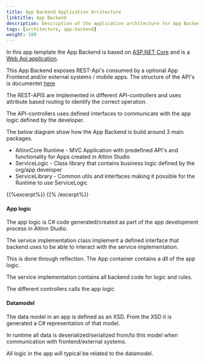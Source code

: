```yaml
---
title: App Backend Application Arcitecture
linktitle: App Backend
description: Description of the application architecture for App Backend 
tags: [architecture, app-backend]
weight: 100
---
```


In this app template the App Backend is based on [ASP.NET Core](https://docs.microsoft.com/en-us/aspnet/core/) and is 
a [Web Api application](https://docs.microsoft.com/en-us/aspnet/core/web-api/).

This App Backend exposes REST-Api's consumed by a optional App Frontend and/or external systems / mobile apps.
The structure of the API's is documentet [here](/altinn-api/)

The REST-APIS are implemented in different API-controllers and uses attribute based routing to identify the correct
operation.

The API-controllers uses defined interfaces to communicate with the app logic defined by the developer.

The below diagram show how the App Backend is build around 3 main packages.

- AltinnCore Runtime - MVC Application with predefined API's and functionality for Apps created in Altinn Studio
- ServiceLogic - Class library that contains business logic defined by the org/app developer
- ServiceLibrary - Common utils and interfaces making it possible for the Runtime to use ServiceLogic

{{%excerpt%}}
<object data="/teknologi/altinnstudio/architecture/application/altinn-apps/app-backend/app_backend_application_architecture.svg" type="image/svg+xml" style="width: 100%; max-width: 1000px;"></object>
{{% /excerpt%}}


#### App logic
The app logic is C# code generated/created as part of the app development process in Altinn Studio.

The service implementation class implement a defined interface that backend uses to be able to interact
with the service implementation.

This is done through reflection. The App container contains a dll of the app logic. 

The service implementation contains all backend code for logic and rules.  

The different controllers calls the app logic

#### Datamodel
The data model in an app is defined as an XSD. From the XSD it is generated
a C# representation of that model.

In runtime all data is deserialized/serialized from/to this model when communication
with frontend/external systems.

All logic in the app will typical be related to the datamodel.

[download as visio]: /teknologi/altinnstudio/architecture/application/altinn-apps/altinnapps_application_architecture.vsdx
[See fullscreen]: /teknologi/altinnstudio/architecture/application/altinn-apps/altinnapps_application_architecture.svg


